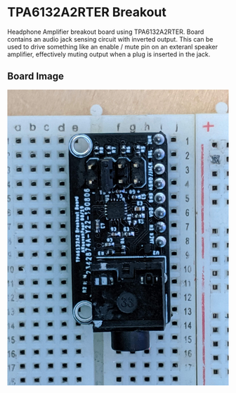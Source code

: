 # TPA6132A2RTER Breakout
Headphone Amplifier breakout board using TPA6132A2RTER. Board contains an audio jack sensing circuit with inverted output. This can be used to drive something like an enable / mute pin on an exteranl speaker amplifier, effectively muting output when a plug is inserted in the jack.
## Board Image
![Amplifier Board Image](https://github.com/AdamKeher/TPA6132A2RTER-Breakout/blob/master/files/board.jpg)
